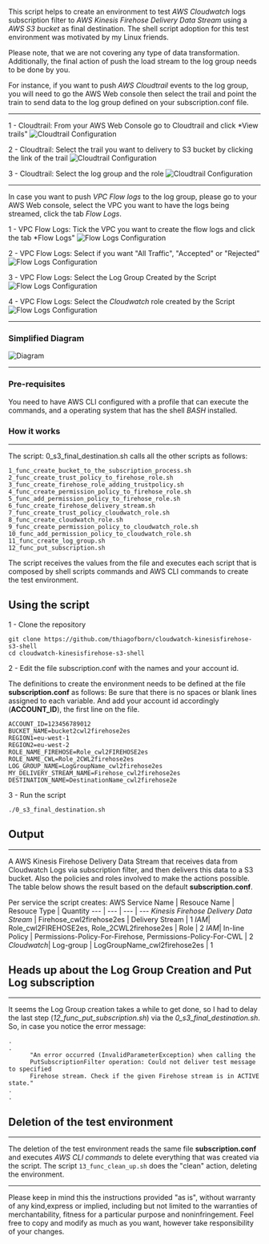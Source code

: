 
This script helps to create an environment to test *AWS Cloudwatch* logs subscription filter to *AWS Kinesis Firehose Delivery Data Stream* using a *AWS S3 bucket* as final destination. The shell script adoption for this test environment was motivated by my Linux friends. 

Please note, that we are not covering any type of data transformation. Additionally, the final action of push the load stream to the log group needs to be done by you. 

For instance, if you want to push *AWS Cloudtrail* events to the log group, you will need to go the AWS Web console then select the trail and point the train to send data to the log group defined on your subscription.conf file. 

---
 1 - Cloudtrail: From your AWS Web Console go to Cloudtrail and click *View trails"
![Cloudtrail Configuration](https://github.com/thiagofborn/cloudwatch-kinesisfirehose-s3-shell/blob/master/images/cloudtrail-0.png "Cloudtrail Events")

 2 - Cloudtrail: Select the trail you want to delivery to S3 bucket by clicking the link of the trail
![Cloudtrail Configuration](https://github.com/thiagofborn/cloudwatch-kinesisfirehose-s3-shell/blob/master/images/cloudtrail-1.png "Cloudtrail Events")

3 - Cloudtrail: Select the log group and the role
![Cloudtrail Configuration](https://github.com/thiagofborn/cloudwatch-kinesisfirehose-s3-shell/blob/master/images/cloudtrail-2.png "Cloudtrail Events")

---

In case you want to push *VPC Flow logs* to the log group, please go to your AWS Web console, select the VPC you want to have the logs being streamed, click the tab *Flow Logs*. 

1 - VPC Flow Logs: Tick the VPC you want to create the flow logs and click the tab *Flow Logs"
![Flow Logs Configuration](https://github.com/thiagofborn/cloudwatch-kinesisfirehose-s3-shell/blob/master/images/flow-0.png "VPC Flow Logs")

 2 - VPC Flow Logs: Select if you want "All Traffic", "Accepted" or "Rejected"
![Flow Logs Configuration](https://github.com/thiagofborn/cloudwatch-kinesisfirehose-s3-shell/blob/master/images/flow-1.png "VPC Flow Logs")

 3 - VPC Flow Logs: Select the Log Group Created by the Script
![Flow Logs Configuration](https://github.com/thiagofborn/cloudwatch-kinesisfirehose-s3-shell/blob/master/images/flow-2.png "VPC Flow Logs")

 4 - VPC Flow Logs: Select the *Cloudwatch* role created by the Script
![Flow Logs Configuration](https://github.com/thiagofborn/cloudwatch-kinesisfirehose-s3-shell/blob/master/images/flow-3.png "VPC Flow Logs")

---

### Simplified Diagram

![Diagram](https://github.com/thiagofborn/cloudwatch-kinesisfirehose-s3-shell/blob/master/images/simplified-diagram.png "Diagram is showing VPC and Cloudtrail as options")

---
### Pre-requisites
You need to have AWS CLI configured with a profile that can execute the commands, and a operating system that has the shell *BASH* installed. 



### How it works
---
The script: 0_s3_final_destination.sh calls all the other scripts as follows:

```
1_func_create_bucket_to_the_subscription_process.sh
2_func_create_trust_policy_to_firehose_role.sh
3_func_create_firehose_role_adding_trustpolicy.sh
4_func_create_permission_policy_to_firehose_role.sh
5_func_add_permission_policy_to_firehose_role.sh
6_func_create_firehose_delivery_stream.sh
7_func_create_trust_policy_cloudwatch_role.sh
8_func_create_cloudwatch_role.sh
9_func_create_permission_policy_to_cloudwatch_role.sh
10_func_add_permission_policy_to_cloudwatch_role.sh
11_func_create_log_group.sh
12_func_put_subscription.sh
```

The script receives the values from the file and executes each script that is composed by shell scripts commands and AWS CLI commands to create the test environment. 

## Using the script 
1 - Clone the repository
```
git clone https://github.com/thiagofborn/cloudwatch-kinesisfirehose-s3-shell
cd cloudwatch-kinesisfirehose-s3-shell
```
2 - Edit the file subscription.conf with the names and your account id. 

The definitions to create the environment needs to be defined at the file **subscription.conf** as follows:
Be sure that there is no spaces or blank lines assigned to each variable. And add your account id accordingly (**ACCOUNT_ID**), the first line on the file. 
```
ACCOUNT_ID=123456789012
BUCKET_NAME=bucket2cwl2firehose2es
REGION1=eu-west-1
REGION2=eu-west-2
ROLE_NAME_FIREHOSE=Role_cwl2FIREHOSE2es
ROLE_NAME_CWL=Role_2CWL2firehose2es
LOG_GROUP_NAME=LogGroupName_cwl2firehose2es
MY_DELIVERY_STREAM_NAME=Firehose_cwl2firehose2es
DESTINATION_NAME=DestinationName_cwl2firehose2e
```

3 - Run the script 
```
./0_s3_final_destination.sh 
```


## Output 
---
A AWS Kinesis Firehose Delivery Data Stream that receives data from Cloudwatch Logs via subscription filter, and then delivers this data to a S3 bucket. Also the policies and roles involved to make the actions possible. The table below shows the result based on the default **subscription.conf**. 


Per service the script creates: 
AWS Service Name | Resouce Name | Resouce Type | Quantity
--- | --- | --- | ---
*Kinesis Firehose Delivery Data Stream* | Firehose_cwl2firehose2es | Delivery Stream | 1
*IAM*| Role_cwl2FIREHOSE2es, Role_2CWL2firehose2es | Role |  2
*IAM*| In-line Policy | Permissions-Policy-For-Firehose, Permissions-Policy-For-CWL | 2
*Cloudwatch*| Log-group | LogGroupName_cwl2firehose2es | 1

## Heads up about the Log Group Creation and Put Log subscription
---
It seems the Log Group creation takes a while to get done, so I had to delay the last step (*12_func_put_subscription.sh*) via the *0_s3_final_destination.sh*. 
So, in case you notice the error message: 
```
.                                                                                 .
      "An error occurred (InvalidParameterException) when calling the 
      PutSubscriptionFilter operation: Could not deliver test message to specified 
      Firehose stream. Check if the given Firehose stream is in ACTIVE state."
.                                                                                 .
```

## Deletion of the test environment 
---
The deletion of the test environment reads the same file **subscription.conf** and executes *AWS CLI commands* to delete everything that was created via the script. The script ```13_func_clean_up.sh``` does the "clean" action, deleting the environment. 

---
Please keep in mind this the instructions provided "as is", without warranty of any kind,express or implied, including but not limited to the warranties of merchantability, fitness for a particular purpose and noninfringement. Feel free to copy and modify as much as you want, however take responsibility of your changes. 





